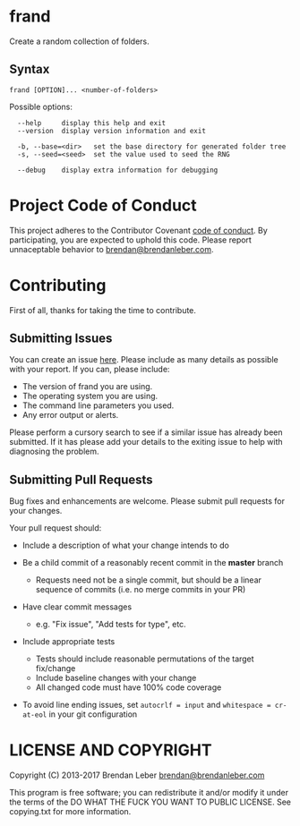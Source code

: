 # frand 

Create a random collection of folders.

## Syntax

    frand [OPTION]... <number-of-folders>

Possible options:

      --help     display this help and exit
      --version  display version information and exit

      -b, --base=<dir>   set the base directory for generated folder tree
      -s, --seed=<seed>  set the value used to seed the RNG

      --debug    display extra information for debugging

# Project Code of Conduct

This project adheres to the Contributor Covenant [code of
conduct](CODE_OF_CONDUCT.md).  By participating, you are expected to
uphold this code.  Please report unnaceptable behavior to
brendan@brendanleber.com.

# Contributing

First of all, thanks for taking the time to contribute.

## Submitting Issues

You can create an issue
[here](https://github.com/BrendanLeber/frand/issues/new).  Please
include as many details as possible with your report.  If you can,
please include:

* The version of frand you are using.
* The operating system you are using.
* The command line parameters you used.
* Any error output or alerts.

Please perform a cursory search to see if a similar issue has already
been submitted.  If it has please add your details to the exiting
issue to help with diagnosing the problem.

## Submitting Pull Requests

Bug fixes and enhancements are welcome.  Please submit pull requests
for your changes.

Your pull request should: 

* Include a description of what your change intends to do

* Be a child commit of a reasonably recent commit in the **master**
  branch

  * Requests need not be a single commit, but should be a linear
    sequence of commits (i.e. no merge commits in your PR)

* Have clear commit messages 

  * e.g. "Fix issue", "Add tests for type", etc.

* Include appropriate tests 
    * Tests should include reasonable permutations of the target fix/change
    * Include baseline changes with your change
    * All changed code must have 100% code coverage

* To avoid line ending issues, set `autocrlf = input` and `whitespace
  = cr-at-eol` in your git configuration

# LICENSE AND COPYRIGHT

Copyright (C) 2013-2017 Brendan Leber <brendan@brendanleber.com>

This program is free software; you can redistribute it and/or modify it under
the terms of the DO WHAT THE FUCK YOU WANT TO PUBLIC LICENSE.
See copying.txt for more information.
